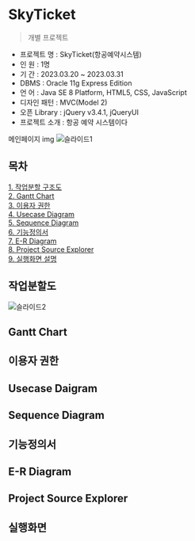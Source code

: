# SkyTicket

> 개별 프로젝트

- 프로젝트 명 : SkyTicket(항공예약시스템) 
- 인 원 : 1명 
- 기 간 : 2023.03.20 ~ 2023.03.31
- DBMS : Oracle 11g Express Edition
- 언 어 : Java SE 8 Platform, HTML5, CSS, JavaScript
- 디자인 패턴 : MVC(Model 2)
- 오픈 Library : jQuery v3.4.1, jQueryUI
- 프로젝트 소개 : 항공 예약 시스템이다 <br>

메인페이지 img
![슬라이드1](https://user-images.githubusercontent.com/119652081/228998564-68525e59-145c-4582-bffa-149216108204.jpg)

## 목차
[1. 작업분할 구조도]()<br>
[2. Gantt Chart]()<br>
[3. 이용자 권한]()<br>
[4. Usecase Diagram]()<br>
[5. Sequence Diagram]()<br>
[6. 기능정의서]()<br>
[7. E-R Diagram]()<br>
[8. Project Source Explorer]()<br>
[9. 실행화면 설명]()<br>

## 작업분할도
![슬라이드2](https://user-images.githubusercontent.com/119652081/228998656-987cf0bb-8aaa-4153-8282-eebff6868dfb.JPG)

## Gantt Chart

## 이용자 권한

## Usecase Daigram

## Sequence Diagram

## 기능정의서

## E-R Diagram

## Project Source Explorer

## 실행화면